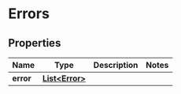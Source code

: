 
# Errors

## Properties
Name | Type | Description | Notes
------------ | ------------- | ------------- | -------------
**error** | [**List&lt;Error&gt;**](Error.md) |  | 



